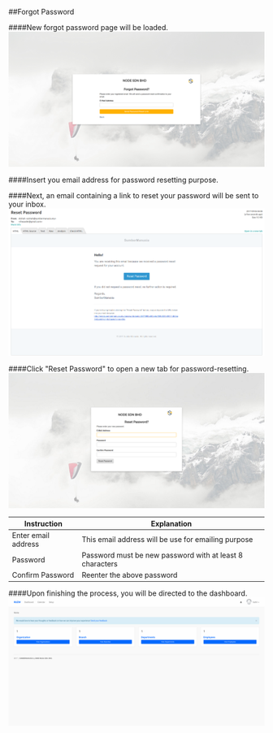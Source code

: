 ##Forgot Password

####New forgot password page will be loaded.
![Forgot Password](/Images/forgotpassword.png)

####Insert you email address for password resetting purpose.

####Next, an email containing a link to reset your password will be sent to your inbox.
![Forgot Password Email](/Images/forgotpassword_email.png)

####Click "Reset Password" to open a new tab for password-resetting.
![Forgot Password Form](/Images/forgotpassword_form.png)

| Instruction  | Explanation |
| ------------- | ------------- |
| Enter email address | This email address will be use for emailing purpose |
| Password  | Password must be new password with at least 8 characters |
| Confirm Password  | Reenter the above password |

####Upon finishing the process, you will be directed to the dashboard.
![Dash](/Images/dashboard.png)
